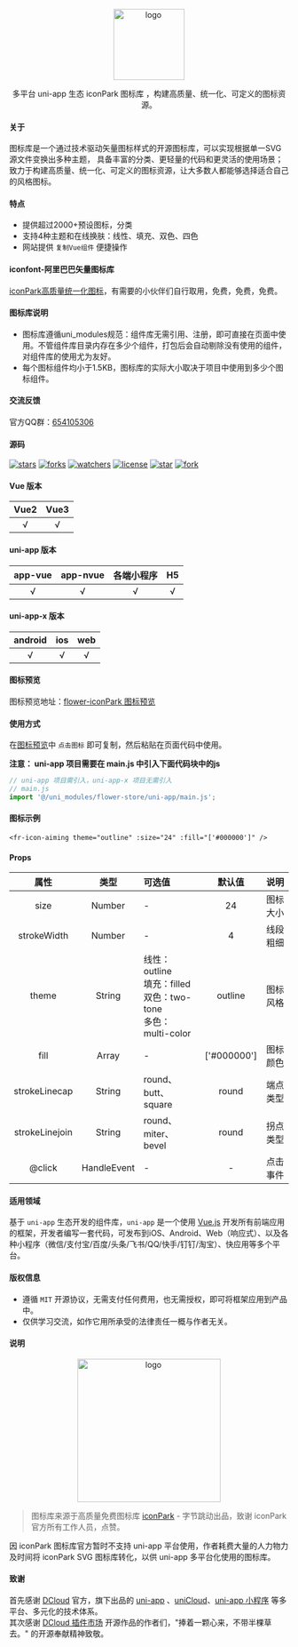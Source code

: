 <p align="center"><img alt="logo" src="https://www.flowerui.com/resource/logo/icons.png" width="128"></p>
<p align="center">多平台 uni-app 生态 iconPark 图标库 ，构建高质量、统一化、可定义的图标资源。</p>

#### 关于
图标库是一个通过技术驱动矢量图标样式的开源图标库，可以实现根据单一SVG源文件变换出多种主题， 具备丰富的分类、更轻量的代码和更灵活的使用场景；致力于构建高质量、统一化、可定义的图标资源，让大多数人都能够选择适合自己的风格图标。
#### 特点
- 提供超过2000+预设图标，分类
- 支持4种主题和在线换肤：线性、填充、双色、四色
- 网站提供 `复制Vue组件` 便捷操作

#### iconfont-阿里巴巴矢量图标库
[iconPark高质量统一化图标](https://www.iconfont.cn/collections/detail?cid=48811)，有需要的小伙伴们自行取用，免费，免费，免费。
#### 图标库说明
- 图标库遵循uni_modules规范：组件库无需引用、注册，即可直接在页面中使用。不管组件库目录内存在多少个组件，打包后会自动剔除没有使用的组件，对组件库的使用尤为友好。
- 每个图标组件均小于1.5KB，图标库的实际大小取决于项目中使用到多少个图标组件。

#### 交流反馈
官方QQ群：<a target="_blank" href="https://qm.qq.com/cgi-bin/qm/qr?k=_a2CXouL0H2OvaJ8vPalp3S6DABKIoCH&jump_from=webapi&authKey=riLWFXQamGAWrXQnBW0NCCFVeodvRvAEAooJNxuNybHBCOs9w0V9yR2F1NhVsZS/">654105306</a>  
#### 源码
[![stars](https://img.shields.io/github/stars/dengqichang/flower-library?style=social)](https://github.com/dengqichang/flower-library/tree/main/uni_modules/flower-iconPark)
[![forks](https://img.shields.io/github/forks/dengqichang/flower-library?style=social)](https://github.com/dengqichang/flower-library/tree/main/uni_modules/flower-iconPark)
[![watchers](https://img.shields.io/github/watchers/dengqichang/flower-library?style=social)](https://github.com/dengqichang/flower-library/tree/main/uni_modules/flower-iconPark)
[![license](https://img.shields.io/github/license/dengqichang/flower-library?style=social)](https://github.com/dengqichang/flower-library/tree/main/uni_modules/flower-iconPark)
[![star](https://gitee.com/dengqichang/flower-library/badge/star.svg?theme=white)](https://github.com/dengqichang/flower-library/tree/main/uni_modules/flower-iconPark)
[![fork](https://gitee.com/dengqichang/flower-library/badge/fork.svg?theme=white)](https://github.com/dengqichang/flower-library/tree/main/uni_modules/flower-iconPark)

#### Vue 版本
| Vue2		| Vue3		|
| :------:	| :------:	|
| √			| √			|
#### uni-app 版本
| app-vue	| app-nvue	| 各端小程序		| H5		|
| :------:	| :------:	| :-------:		| :-------:	|
| √			| √			| √				|√			|
#### uni-app-x 版本
| android	| ios		| web		|
| :------:	| :------:	| :------:	|
| √			| √			| √			|
#### 图标预览
图标预览地址：<a target="_blank" href="https://www.flowerui.com/documents/flower-iconPark/preview.html">flower-iconPark 图标预览</a>  
#### 使用方式
在[图标预览](https://www.flowerui.com/documents/flower-iconPark/preview.html)中 `点击图标` 即可复制，然后粘贴在页面代码中使用。  
  
**注意： uni-app 项目需要在 main.js 中引入下面代码块中的js**
```js
// uni-app 项目需引入，uni-app-x 项目无需引入
// main.js
import '@/uni_modules/flower-store/uni-app/main.js';
```
#### 图标示例
```vue
<fr-icon-aiming theme="outline" :size="24" :fill="['#000000']" />
```
#### Props
|  属性			|  类型			|  可选值																|  默认值		|  说明		|
|  :----:		| :----:		|  :----																| :----:		|  :----:	|
| size			| Number		| -																		| 24			|图标大小	|
| strokeWidth	| Number		| -																		| 4				|线段粗细	|
| theme			| String		| 线性：outline<br/>填充：filled<br>双色：two-tone<br>多色：multi-color	| outline		|图标风格	|
| fill			| Array			| -																		| ['#000000']	|图标颜色	|
| strokeLinecap	| String		| round、butt、square													| round			|端点类型	|
| strokeLinejoin| String		| round、miter、bevel													| round			|拐点类型	|
| @click		| HandleEvent	| -																		|-				|点击事件	|

#### 适用领域
基于 `uni-app` 生态开发的组件库，`uni-app` 是一个使用 [Vue.js](https://vuejs.org/) 开发所有前端应用的框架，开发者编写一套代码，可发布到iOS、Android、Web（响应式）、以及各种小程序（微信/支付宝/百度/头条/飞书/QQ/快手/钉钉/淘宝）、快应用等多个平台。
#### 版权信息
- 遵循 `MIT` 开源协议，无需支付任何费用，也无需授权，即可将框架应用到产品中。
- 仅供学习交流，如作它用所承受的法律责任一概与作者无关。

#### 说明
<p align="center"><img alt="logo" src="https://lf1-cdn2-tos.bytegoofy.com/bydesign/iconparksite/static/media/logo_with_name.598fc011.svg" width="258"></p>  

> 图标库来源于高质量免费图标库 [iconPark](https://iconpark.oceanengine.com) - 字节跳动出品，致谢 iconPark 官方所有工作人员，点赞。

因 iconPark 图标库官方暂时不支持 uni-app 平台使用，作者耗费大量的人力物力及时间将 iconPark SVG 图标库转化，以供 uni-app 多平台化使用的图标库。
#### 致谢
首先感谢 [DCloud](https://www.dcloud.io/) 官方，旗下出品的 [uni-app](https://uniapp.dcloud.net.cn/) 、[uniCloud](https://uniapp.dcloud.net.cn/uniCloud/)、[uni-app 小程序](https://nativesupport.dcloud.net.cn/README) 等多平台、多元化的技术体系。  
其次感谢 [DCloud 插件市场](https://ext.dcloud.net.cn/) 开源作品的作者们，"捧着一颗心来，不带半棵草去。" 的开源奉献精神致敬。